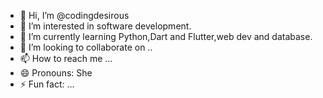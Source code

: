 - 👋 Hi, I’m @codingdesirous
- 👀 I’m interested in software development.
- 🌱 I’m currently learning Python,Dart and Flutter,web dev and database.
- 💞️ I’m looking to collaborate on ..
- 📫 How to reach me ...
- 😄 Pronouns: She
- ⚡ Fun fact: ...

<!---
codingdesirous/codingdesirous is a ✨ special ✨ repository because its `README.md` (this file) appears on your GitHub profile.
You can click the Preview link to take a look at your changes.
--->
